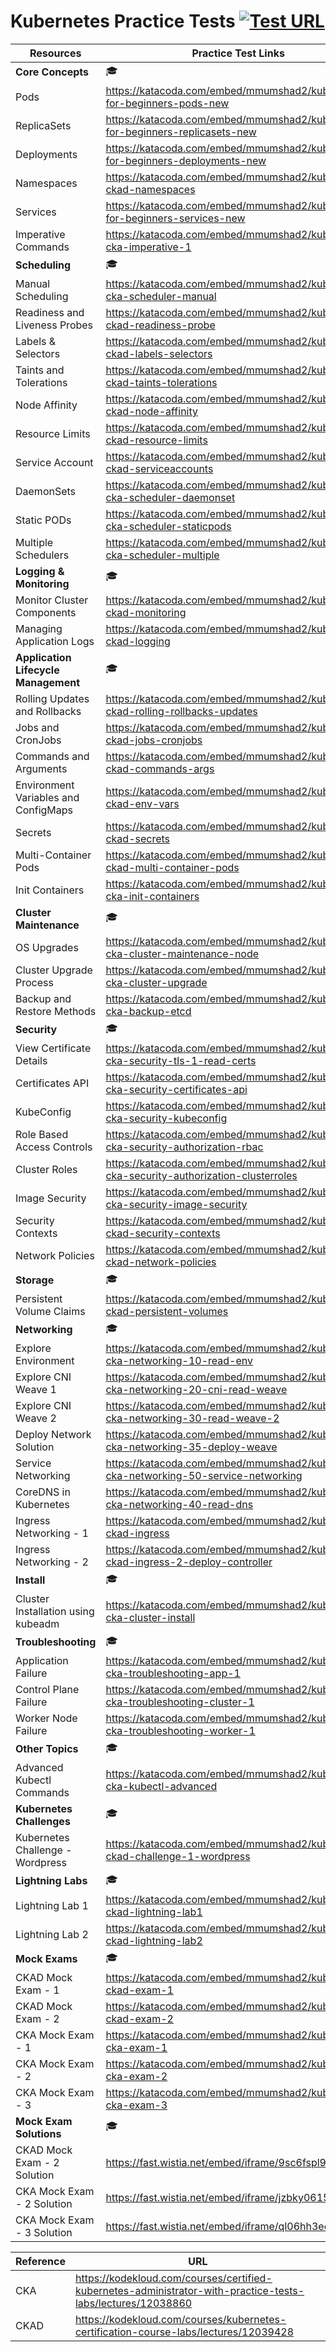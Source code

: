 # Kubernetes Practice Tests [![Test URL](https://github.com/ShubhamTatvamasi/kubernetes-practice-tests/workflows/URL%20Test/badge.svg)](https://github.com/ShubhamTatvamasi/kubernetes-practice-tests/actions)

Resources | Practice Test Links
--- | --- 
**Core Concepts** | :mortar_board:
Pods | https://katacoda.com/embed/mmumshad2/kubernetes-for-beginners-pods-new
ReplicaSets | https://katacoda.com/embed/mmumshad2/kubernetes-for-beginners-replicasets-new
Deployments | https://katacoda.com/embed/mmumshad2/kubernetes-for-beginners-deployments-new
Namespaces | https://katacoda.com/embed/mmumshad2/kubernetes-ckad-namespaces
Services | https://katacoda.com/embed/mmumshad2/kubernetes-for-beginners-services-new
Imperative Commands | https://katacoda.com/embed/mmumshad2/kubernetes-cka-imperative-1
**Scheduling** | :mortar_board:
Manual Scheduling | https://katacoda.com/embed/mmumshad2/kubernetes-cka-scheduler-manual
Readiness and Liveness Probes | https://katacoda.com/embed/mmumshad2/kubernetes-ckad-readiness-probe
Labels & Selectors | https://katacoda.com/embed/mmumshad2/kubernetes-ckad-labels-selectors
Taints and Tolerations | https://katacoda.com/embed/mmumshad2/kubernetes-ckad-taints-tolerations
Node Affinity | https://katacoda.com/embed/mmumshad2/kubernetes-ckad-node-affinity
Resource Limits | https://katacoda.com/embed/mmumshad2/kubernetes-ckad-resource-limits
Service Account | https://katacoda.com/embed/mmumshad2/kubernetes-ckad-serviceaccounts
DaemonSets | https://katacoda.com/embed/mmumshad2/kubernetes-cka-scheduler-daemonset
Static PODs | https://katacoda.com/embed/mmumshad2/kubernetes-cka-scheduler-staticpods
Multiple Schedulers | https://katacoda.com/embed/mmumshad2/kubernetes-cka-scheduler-multiple
**Logging & Monitoring** | :mortar_board:
Monitor Cluster Components | https://katacoda.com/embed/mmumshad2/kubernetes-ckad-monitoring
Managing Application Logs | https://katacoda.com/embed/mmumshad2/kubernetes-ckad-logging
**Application Lifecycle Management** | :mortar_board:
Rolling Updates and Rollbacks | https://katacoda.com/embed/mmumshad2/kubernetes-ckad-rolling-rollbacks-updates
Jobs and CronJobs | https://katacoda.com/embed/mmumshad2/kubernetes-ckad-jobs-cronjobs
Commands and Arguments | https://katacoda.com/embed/mmumshad2/kubernetes-ckad-commands-args
Environment Variables and ConfigMaps | https://katacoda.com/embed/mmumshad2/kubernetes-ckad-env-vars
Secrets | https://katacoda.com/embed/mmumshad2/kubernetes-ckad-secrets
Multi-Container Pods | https://katacoda.com/embed/mmumshad2/kubernetes-ckad-multi-container-pods
Init Containers | https://katacoda.com/embed/mmumshad2/kubernetes-cka-init-containers
**Cluster Maintenance** | :mortar_board:
OS Upgrades | https://katacoda.com/embed/mmumshad2/kubernetes-cka-cluster-maintenance-node
Cluster Upgrade Process | https://katacoda.com/embed/mmumshad2/kubernetes-cka-cluster-upgrade
Backup and Restore Methods | https://katacoda.com/embed/mmumshad2/kubernetes-cka-backup-etcd
**Security** | :mortar_board:
View Certificate Details | https://katacoda.com/embed/mmumshad2/kubernetes-cka-security-tls-1-read-certs
Certificates API | https://katacoda.com/embed/mmumshad2/kubernetes-cka-security-certificates-api
KubeConfig | https://katacoda.com/embed/mmumshad2/kubernetes-cka-security-kubeconfig
Role Based Access Controls | https://katacoda.com/embed/mmumshad2/kubernetes-cka-security-authorization-rbac
Cluster Roles | https://katacoda.com/embed/mmumshad2/kubernetes-cka-security-authorization-clusterroles
Image Security | https://katacoda.com/embed/mmumshad2/kubernetes-cka-security-image-security
Security Contexts | https://katacoda.com/embed/mmumshad2/kubernetes-ckad-security-contexts
Network Policies | https://katacoda.com/embed/mmumshad2/kubernetes-ckad-network-policies
**Storage** | :mortar_board:
Persistent Volume Claims | https://katacoda.com/embed/mmumshad2/kubernetes-ckad-persistent-volumes
**Networking** | :mortar_board:
Explore Environment | https://katacoda.com/embed/mmumshad2/kubernetes-cka-networking-10-read-env
Explore CNI Weave 1 | https://katacoda.com/embed/mmumshad2/kubernetes-cka-networking-20-cni-read-weave
Explore CNI Weave 2 | https://katacoda.com/embed/mmumshad2/kubernetes-cka-networking-30-read-weave-2
Deploy Network Solution | https://katacoda.com/embed/mmumshad2/kubernetes-cka-networking-35-deploy-weave
Service Networking | https://katacoda.com/embed/mmumshad2/kubernetes-cka-networking-50-service-networking
CoreDNS in Kubernetes | https://katacoda.com/embed/mmumshad2/kubernetes-cka-networking-40-read-dns
Ingress Networking - 1 | https://katacoda.com/embed/mmumshad2/kubernetes-ckad-ingress
Ingress Networking - 2 | https://katacoda.com/embed/mmumshad2/kubernetes-ckad-ingress-2-deploy-controller
**Install** | :mortar_board:
Cluster Installation using kubeadm | https://katacoda.com/embed/mmumshad2/kubernetes-cka-cluster-install
**Troubleshooting** | :mortar_board:
Application Failure | https://katacoda.com/embed/mmumshad2/kubernetes-cka-troubleshooting-app-1
Control Plane Failure | https://katacoda.com/embed/mmumshad2/kubernetes-cka-troubleshooting-cluster-1
Worker Node Failure | https://katacoda.com/embed/mmumshad2/kubernetes-cka-troubleshooting-worker-1
**Other Topics** | :mortar_board:
Advanced Kubectl Commands | https://katacoda.com/embed/mmumshad2/kubernetes-cka-kubectl-advanced
**Kubernetes Challenges** | :mortar_board:
Kubernetes Challenge - Wordpress | https://katacoda.com/embed/mmumshad2/kubernetes-ckad-challenge-1-wordpress
**Lightning Labs** | :mortar_board:
Lightning Lab 1 | https://katacoda.com/embed/mmumshad2/kubernetes-ckad-lightning-lab1
Lightning Lab 2 | https://katacoda.com/embed/mmumshad2/kubernetes-ckad-lightning-lab2
**Mock Exams** | :mortar_board:
CKAD Mock Exam - 1 | https://katacoda.com/embed/mmumshad2/kubernetes-ckad-exam-1
CKAD Mock Exam - 2 | https://katacoda.com/embed/mmumshad2/kubernetes-ckad-exam-2
CKA Mock Exam - 1 | https://katacoda.com/embed/mmumshad2/kubernetes-cka-exam-1
CKA Mock Exam - 2 | https://katacoda.com/embed/mmumshad2/kubernetes-cka-exam-2
CKA Mock Exam - 3 | https://katacoda.com/embed/mmumshad2/kubernetes-cka-exam-3
**Mock Exam Solutions** | :mortar_board:
CKAD Mock Exam - 2 Solution | https://fast.wistia.net/embed/iframe/9sc6fspl9r
CKA Mock Exam - 2 Solution | https://fast.wistia.net/embed/iframe/jzbky0615l
CKA Mock Exam - 3 Solution | https://fast.wistia.net/embed/iframe/ql06hh3eey

Reference | URL 
--- | --- 
CKA | https://kodekloud.com/courses/certified-kubernetes-administrator-with-practice-tests-labs/lectures/12038860
CKAD | https://kodekloud.com/courses/kubernetes-certification-course-labs/lectures/12039428

